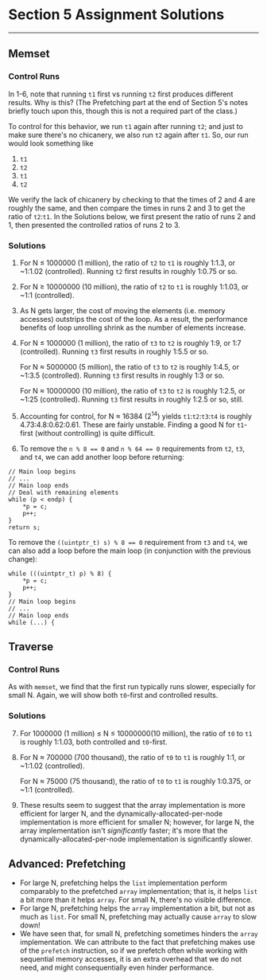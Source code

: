 #   Section 5 Assignment Solutions
---

##  Memset

### Control Runs

In 1-6, note that running `t1` first vs running `t2` first produces different results. Why is this? (The Prefetching part at the end of Section 5's notes briefly touch upon this, though this is not a required part of the class.)

To control for this behavior, we run `t1` again after running `t2`; and just to make sure there's no chicanery, we also run `t2` again after `t1`. So, our run would look something like

1.  `t1`
2.  `t2`
3.  `t1`
4.  `t2`

We verify the lack of chicanery by checking to that the times of 2 and 4 are roughly the same, and then compare the times in runs 2 and 3 to get the ratio of `t2`:`t1`. In the Solutions below, we first present the ratio of runs 2 and 1, then presented the controlled ratios of runs 2 to 3.

### Solutions

1.  For N &leq; 1000000 (1 million), the ratio of `t2` to `t1` is roughly 1:1.3, or ~1:1.02 (controlled). Running `t2` first results in roughly 1:0.75 or so.
2.  For N &geq; 10000000 (10 million), the ratio of `t2` to `t1` is roughly 1:1.03, or ~1:1 (controlled).
3.  As N gets larger, the cost of moving the elements (i.e. memory accesses) outstrips the cost of the loop. As a result, the performance benefits of loop unrolling shrink as the number of elements increase.
4.  For N &leq; 1000000 (1 million), the ratio of `t3` to `t2` is roughly 1:9, or 1:7 (controlled). Running `t3` first results in roughly 1:5.5 or so.

    For N &asymp; 5000000 (5 million), the ratio of `t3` to `t2` is roughly 1:4.5, or ~1:3.5 (controlled). Running `t3` first results in roughly 1:3 or so.

    For N &asymp; 10000000 (10 million), the ratio of `t3` to `t2` is roughly 1:2.5, or ~1:25 (controlled). Running `t3` first results in roughly 1:2.5 or so, still.
5.  Accounting for control, for N &asymp; 16384 (2<sup>14</sup>) yields `t1`:`t2`:`t3`:`t4` is roughly 4.73:4.8:0.62:0.61. These are fairly unstable. Finding a good N for `t1`-first (without controlling) is quite difficult.
6. To remove the `n % 8 == 0` and `n % 64 == 0` requirements from `t2`, `t3`, and `t4`, we can add another loop before returning:

```
// Main loop begins
// ...
// Main loop ends
// Deal with remaining elements
while (p < endp) {
    *p = c;
    p++;
}
return s;
```

To remove the `((uintptr_t) s) % 8 == 0` requirement from `t3` and `t4`, we can also add a loop before the main loop (in conjunction with the previous change):

```
while (((uintptr_t) p) % 8) {
    *p = c;
    p++;
}
// Main loop begins
// ...
// Main loop ends
while (...) {
```

## Traverse

### Control Runs

As with `memset`, we find that the first run typically runs slower, especially for small N. Again, we will show both `t0`-first and controlled results.

### Solutions

7.  For 1000000 (1 million) &leq; N &leq; 10000000(10 million), the ratio of `t0` to `t1` is roughly 1:1.03, both controlled and `t0`-first.
8.  For N &asymp; 700000 (700 thousand), the ratio of `t0` to `t1` is roughly 1:1, or ~1:1.02 (controlled).

    For N &asymp; 75000 (75 thousand), the ratio of `t0` to `t1` is roughly 1:0.375, or ~1:1 (controlled).
9. These results seem to suggest that the array implementation is more efficient for larger N, and the dynamically-allocated-per-node implementation is more efficient for smaller N; however, for large N, the array implementation isn't *significantly* faster; it's more that the dynamically-allocated-per-node implementation is significantly slower.

## Advanced: Prefetching

* For large N, prefetching helps the `list` implementation perform comparably to the prefetched `array` implementation; that is, it helps `list` a bit more than it helps `array`. For small N, there's no visible difference.
* For large N, prefetching helps the `array` implementation a bit, but not as much as `list`. For small N, prefetching may actually cause `array` to slow down!
* We have seen that, for small N, prefetching sometimes hinders the `array` implementation. We can attribute to the fact that prefetching makes use of the `prefetch` instruction, so if we prefetch often while working with sequential memory accesses, it is an extra overhead that we do not need, and might consequentially even hinder performance.
